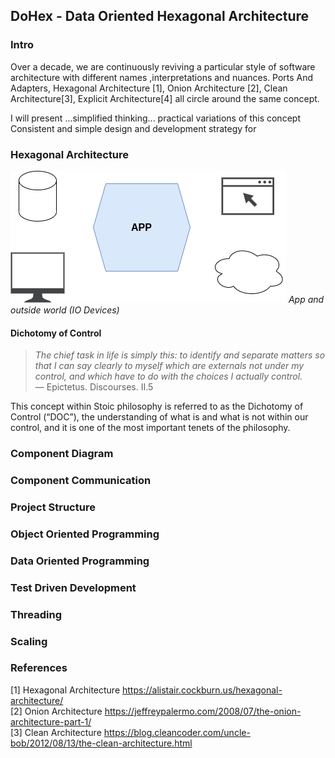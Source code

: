 ## DoHex - Data Oriented Hexagonal Architecture 

### Intro

Over a decade, we are continuously reviving a particular style of software architecture with different names ,interpretations and nuances. Ports And Adapters, Hexagonal Architecture [1], Onion Architecture [2], Clean Architecture[3], Explicit Architecture[4] all circle around the same concept.  
 
I will present ...simplified thinking... practical variations of this concept
Consistent and simple design and development strategy for 
 
### Hexagonal Architecture
![Hex1](https://raw.githubusercontent.com/alicemunsal/dohex/master/diagrams/1.drawio.png)
*App and outside world (IO Devices)*

#### Dichotomy of Control

> *The chief task in life is simply this: to identify and separate matters so that I can say clearly to myself which are externals not under my control, and which have to do with the choices I actually control.*  
> — Epictetus. Discourses. II.5  

This concept within Stoic philosophy is referred to as the Dichotomy of Control (“DOC”), the understanding of what is and what is not within our control, and it is one of the most important tenets of the philosophy. 

### Component Diagram 

### Component Communication

### Project Structure

### Object Oriented Programming

### Data Oriented Programming

### Test Driven Development

### Threading

### Scaling

### References
[1] Hexagonal Architecture https://alistair.cockburn.us/hexagonal-architecture/  
[2] Onion Architecture https://jeffreypalermo.com/2008/07/the-onion-architecture-part-1/  
[3] Clean Architecture https://blog.cleancoder.com/uncle-bob/2012/08/13/the-clean-architecture.html  
<!--stackedit_data:
eyJoaXN0b3J5IjpbLTEzMDUwNzQ5ODMsLTkyNDczMzQ2MCw5NT
cyNDMzMTMsNTEwODA4MzQsLTQ0MjczNDQ3NiwtMTAxNTY5OTQ5
NSw4NDkyMDc0MTksLTE0MjQ2MTI4OTgsMjExMDcxNzgzNCw2Nj
Y3NDM5NDgsMzM3MTM5NDc1LDUxNjU4Mzk4MiwtMTg3NTM3ODk3
MCw3MzU3NjU3MzQsLTE1MzYxMDU4ODIsMTA3NjM5MDQ5OSwtMT
AxMDQ0MjE1OSw2ODkxOTI3MjQsLTg1MjA5NTMwNCw3MDk5ODYy
MjZdfQ==
-->